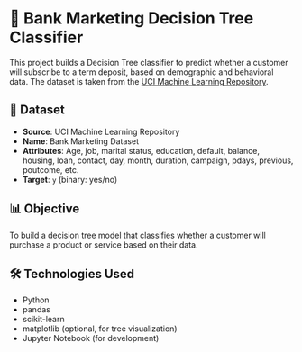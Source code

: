 # 🧠 Bank Marketing Decision Tree Classifier

This project builds a Decision Tree classifier to predict whether a customer will subscribe to a term deposit, based on demographic and behavioral data. The dataset is taken from the [UCI Machine Learning Repository](https://archive.ics.uci.edu/ml/datasets/bank+marketing).

## 📂 Dataset

- **Source**: UCI Machine Learning Repository
- **Name**: Bank Marketing Dataset
- **Attributes**: Age, job, marital status, education, default, balance, housing, loan, contact, day, month, duration, campaign, pdays, previous, poutcome, etc.
- **Target**: `y` (binary: yes/no)

## 📊 Objective

To build a decision tree model that classifies whether a customer will purchase a product or service based on their data.

## 🛠️ Technologies Used

- Python
- pandas
- scikit-learn
- matplotlib (optional, for tree visualization)
- Jupyter Notebook (for development)


